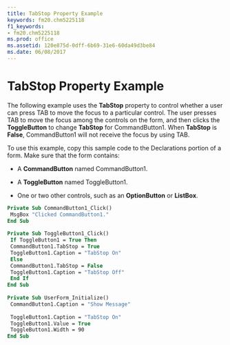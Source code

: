 ```yaml
---
title: TabStop Property Example
keywords: fm20.chm5225118
f1_keywords:
- fm20.chm5225118
ms.prod: office
ms.assetid: 120e875d-0dff-6b69-31e6-60da49d3be84
ms.date: 06/08/2017
---
```



# TabStop Property Example

The following example uses the **TabStop** property to control whether a user can press TAB to move the focus to a particular control. The user presses TAB to move the focus among the controls on the form, and then clicks the **ToggleButton** to change **TabStop** for CommandButton1. When **TabStop** is **False**, CommandButton1 will not receive the focus by using TAB.

To use this example, copy this sample code to the Declarations portion of a form. Make sure that the form contains:




- A **CommandButton** named CommandButton1.
    
- A **ToggleButton** named ToggleButton1.
    
- One or two other controls, such as an **OptionButton** or **ListBox**.
    




```vb
Private Sub CommandButton1_Click() 
 MsgBox "Clicked CommandButton1." 
End Sub 
 
Private Sub ToggleButton1_Click() 
 If ToggleButton1 = True Then 
 CommandButton1.TabStop = True 
 ToggleButton1.Caption = "TabStop On" 
 Else 
 CommandButton1.TabStop = False 
 ToggleButton1.Caption = "TabStop Off" 
 End If 
End Sub 
 
Private Sub UserForm_Initialize() 
 CommandButton1.Caption = "Show Message" 
 
 ToggleButton1.Caption = "TabStop On" 
 ToggleButton1.Value = True 
 ToggleButton1.Width = 90 
End Sub
```


